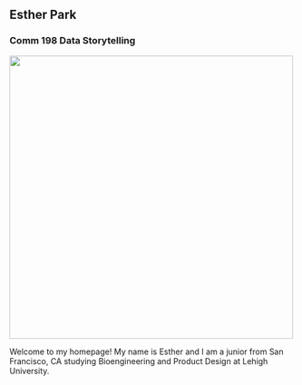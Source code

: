 ## Esther Park

### Comm 198 Data Storytelling

<img src="https://user-images.githubusercontent.com/47259827/53304101-bb6ba580-383f-11e9-946b-94d5edce3753.JPG" width="500" >

Welcome to my homepage! My name is Esther and I am a junior from San Francisco, CA studying Bioengineering and Product Design at Lehigh University.
